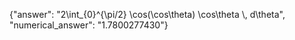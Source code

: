 {"answer": "2\\int_{0}^{\\pi/2} \\cos(\\cos\\theta) \\cos\\theta \\, d\\theta", "numerical_answer": "1.7800277430"}